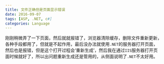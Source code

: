 ```yaml
---
title: 文件正确但是页面显示错误
date: 2016-09-07
tags: [ASP, .NET, c#]
categories: Language
---
```


刚刚稍微弄了一下页面，然后就就报错了，浏览器清除缓存，删除文件重新更新，各种手段都用了，但就是不起作用，最后没办法就使用`.NET`的服务器打开页面，然后也是报错，但是这个打开过程会‘重新生成’，然后我在通过`IIS`服务器打开页面时候就好了，所以出问题重新生成还是管用的，从侧面说明了`.NET`不太好用。